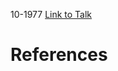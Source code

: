 

10-1977
[Link to Talk](https://www.churchofjesuschrist.org/study/general-conference/1977/10/sunday-morning-session?lang=eng)



# References
